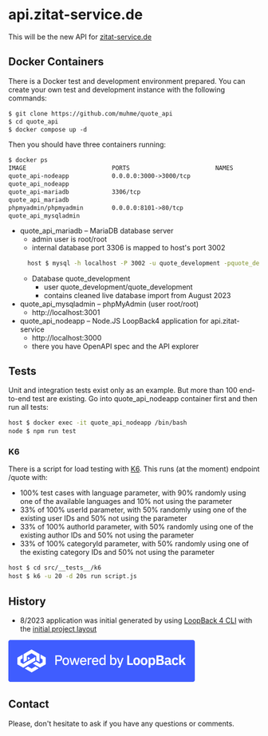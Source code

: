 # api.zitat-service.de

This will be the new API for [zitat-service.de](https://www.zitat-service.de)

## Docker Containers

There is a Docker test and development environment prepared. You can create your own test and development instance with the following commands:

```
$ git clone https://github.com/muhme/quote_api
$ cd quote_api
$ docker compose up -d
```

Then you should have three containers running:

```
$ docker ps
IMAGE                        PORTS                        NAMES
quote_api-nodeapp            0.0.0.0:3000->3000/tcp       quote_api_nodeapp
quote_api-mariadb            3306/tcp                     quote_api_mariadb
phpmyadmin/phpmyadmin        0.0.0.0:8101->80/tcp         quote_api_mysqladmin
```

- quote_api_mariadb – MariaDB database server
  - admin user is root/root
  - internal database port 3306 is mapped to host's port 3002
  ```sh
    host $ mysql -h localhost -P 3002 -u quote_development -pquote_development
  ```
  - Database quote_development
    - user quote_development/quote_development
    - contains cleaned live database import from August 2023
- quote_api_mysqladmin – phpMyAdmin (user root/root)
  - http://localhost:3001
- quote_api_nodeapp – Node.JS LoopBack4 application for api.zitat-service
  - http://localhost:3000
  - there you have OpenAPI spec and the API explorer

## Tests

Unit and integration tests exist only as an example. But more than 100 end-to-end test are existing. Go into quote_api_nodeapp container first and then run all tests:

```sh
host $ docker exec -it quote_api_nodeapp /bin/bash
node $ npm run test
```

### K6

There is a script for load testing with [K6](https://k6.io/). This runs (at the moment) endpoint /quote with:
* 100% test cases with language parameter, with 90% randomly using one of the available languages and 10% not using the parameter
* 33% of 100% userId parameter, with 50% randomly using one of the existing user IDs and 50% not using the parameter
* 33% of 100% authorId parameter, with 50% randomly using one of the existing author IDs and 50% not using the parameter
* 33% of 100% categoryId parameter, with 50% randomly using one of the existing category IDs and 50% not using the parameter

```sh
host $ cd src/__tests__/k6
host $ k6 -u 20 -d 20s run script.js
```
## History

- 8/2023 application was initial generated by using [LoopBack 4 CLI](https://loopback.io/doc/en/lb4/Command-line-interface.html) with the
  [initial project layout](https://loopback.io/doc/en/lb4/Loopback-application-layout.html)

[![LoopBack](<https://github.com/loopbackio/loopback-next/raw/master/docs/site/imgs/branding/Powered-by-LoopBack-Badge-(blue)-@2x.png>)](http://loopback.io/)

## Contact

Please, don't hesitate to ask if you have any questions or comments.
